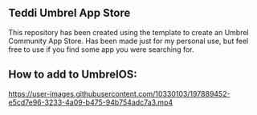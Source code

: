 ## Teddi Umbrel App Store

This repository has been created using the template to create an Umbrel Community App Store. Has been made just for my personal use, but feel free to use if you find some app you were searching for.

## How to add to UmbrelOS:

https://user-images.githubusercontent.com/10330103/197889452-e5cd7e96-3233-4a09-b475-94b754adc7a3.mp4
